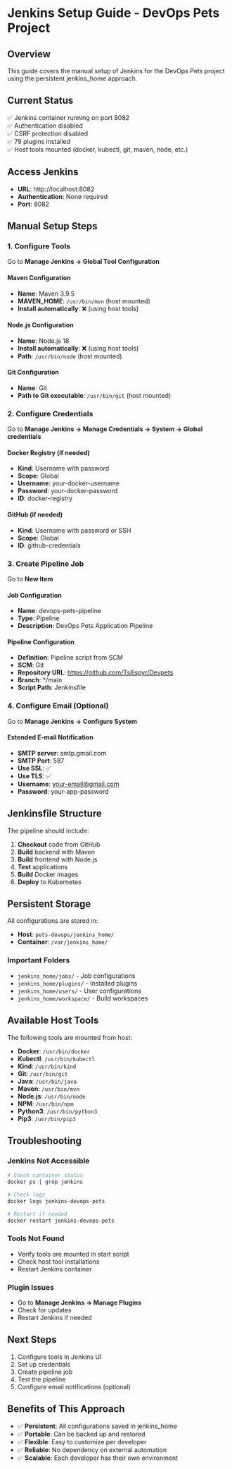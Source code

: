 # Jenkins Setup Guide - DevOps Pets Project

## Overview
This guide covers the manual setup of Jenkins for the DevOps Pets project using the persistent jenkins_home approach.

## Current Status
✅ Jenkins container running on port 8082  
✅ Authentication disabled  
✅ CSRF protection disabled  
✅ 79 plugins installed  
✅ Host tools mounted (docker, kubectl, git, maven, node, etc.)

## Access Jenkins
- **URL**: http://localhost:8082
- **Authentication**: None required
- **Port**: 8082

## Manual Setup Steps

### 1. Configure Tools
Go to **Manage Jenkins → Global Tool Configuration**

#### Maven Configuration
- **Name**: Maven 3.9.5
- **MAVEN_HOME**: `/usr/bin/mvn` (host mounted)
- **Install automatically**: ❌ (using host tools)

#### Node.js Configuration  
- **Name**: Node.js 18
- **Install automatically**: ❌ (using host tools)
- **Path**: `/usr/bin/node` (host mounted)

#### Git Configuration
- **Name**: Git
- **Path to Git executable**: `/usr/bin/git` (host mounted)

### 2. Configure Credentials
Go to **Manage Jenkins → Manage Credentials → System → Global credentials**

#### Docker Registry (if needed)
- **Kind**: Username with password
- **Scope**: Global
- **Username**: your-docker-username
- **Password**: your-docker-password
- **ID**: docker-registry

#### GitHub (if needed)
- **Kind**: Username with password or SSH
- **Scope**: Global
- **ID**: github-credentials

### 3. Create Pipeline Job
Go to **New Item**

#### Job Configuration
- **Name**: devops-pets-pipeline
- **Type**: Pipeline
- **Description**: DevOps Pets Application Pipeline

#### Pipeline Configuration
- **Definition**: Pipeline script from SCM
- **SCM**: Git
- **Repository URL**: https://github.com/Tsilispyr/Devpets
- **Branch**: */main
- **Script Path**: Jenkinsfile

### 4. Configure Email (Optional)
Go to **Manage Jenkins → Configure System**

#### Extended E-mail Notification
- **SMTP server**: smtp.gmail.com
- **SMTP Port**: 587
- **Use SSL**: ✅
- **Use TLS**: ✅
- **Username**: your-email@gmail.com
- **Password**: your-app-password

## Jenkinsfile Structure
The pipeline should include:
1. **Checkout** code from GitHub
2. **Build** backend with Maven
3. **Build** frontend with Node.js
4. **Test** applications
5. **Build** Docker images
6. **Deploy** to Kubernetes

## Persistent Storage
All configurations are stored in:
- **Host**: `pets-devops/jenkins_home/`
- **Container**: `/var/jenkins_home/`

### Important Folders
- `jenkins_home/jobs/` - Job configurations
- `jenkins_home/plugins/` - Installed plugins
- `jenkins_home/users/` - User configurations
- `jenkins_home/workspace/` - Build workspaces

## Available Host Tools
The following tools are mounted from host:
- **Docker**: `/usr/bin/docker`
- **Kubectl**: `/usr/bin/kubectl`
- **Kind**: `/usr/bin/kind`
- **Git**: `/usr/bin/git`
- **Java**: `/usr/bin/java`
- **Maven**: `/usr/bin/mvn`
- **Node.js**: `/usr/bin/node`
- **NPM**: `/usr/bin/npm`
- **Python3**: `/usr/bin/python3`
- **Pip3**: `/usr/bin/pip3`

## Troubleshooting

### Jenkins Not Accessible
```bash
# Check container status
docker ps | grep jenkins

# Check logs
docker logs jenkins-devops-pets

# Restart if needed
docker restart jenkins-devops-pets
```

### Tools Not Found
- Verify tools are mounted in start script
- Check host tool installations
- Restart Jenkins container

### Plugin Issues
- Go to **Manage Jenkins → Manage Plugins**
- Check for updates
- Restart Jenkins if needed

## Next Steps
1. Configure tools in Jenkins UI
2. Set up credentials
3. Create pipeline job
4. Test the pipeline
5. Configure email notifications (optional)

## Benefits of This Approach
- ✅ **Persistent**: All configurations saved in jenkins_home
- ✅ **Portable**: Can be backed up and restored
- ✅ **Flexible**: Easy to customize per developer
- ✅ **Reliable**: No dependency on external automation
- ✅ **Scalable**: Each developer has their own environment 